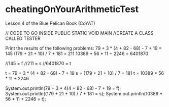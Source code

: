 # cheatingOnYourArithmeticTest
Lesson 4 of the Blue Pelican Book (CoYAT)

// CODE TO GO INSIDE PUBLIC STATIC VOID MAIN
//CREATE A CLASS CALLED TESTER

Print the results of the following problems:
79 + 3 * (4 + 82 - 68) - 7 + 19 = 145
(179 + 21 + 10) / 7 + 181 = 211
10389 * 56 * 11 + 2246 = 6401870


//145 = f
//211 = s
//6401870 = t

t = 79 + 3 * (4 + 82 - 68) - 7 + 19
s = (179 + 21 + 10) / 7 + 181
t = 10389 * 56 * 11 + 2246

System.out.println(79 + 3 * 4(4 + 82 - 68) - 7 + 19 = f);
System.out.println((179 + 21 + 10) / 7 + 181 = s);
System.out.println(10389 * 56 * 11 + 2246 = t);

